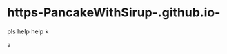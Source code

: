 # https-PancakeWithSirup-.github.io-
pls help
help
k
































































a
